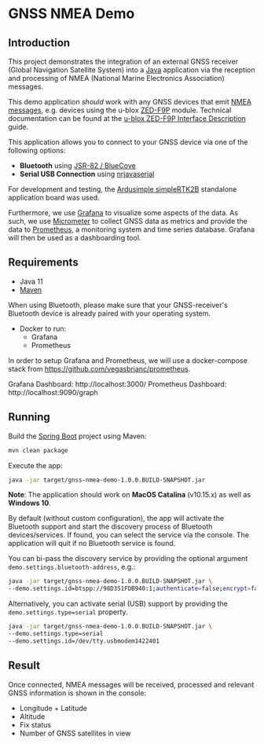 # GNSS NMEA Demo

## Introduction

This project demonstrates the integration of an external GNSS receiver (Global
Navigation Satellite System) into a [Java](https://en.wikipedia.org/wiki/Java_(programming_language)) application via the reception and processing
of NMEA (National Marine Electronics Association) messages.

This demo application *should* work with any GNSS devices that
emit [NMEA messages](https://gpsd.gitlab.io/gpsd/NMEA.html), e.g. devices using the u-blox [ZED-F9P](https://www.u-blox.com/en/product/zed-f9p-module) module. Technical documentation can be found at the [u-blox ZED-F9P Interface Description](https://www.u-blox.com/en/docs/UBX-18010854) guide.

This application allows you to connect to your GNSS device via one of the following options:

- **Bluetooth** using [JSR-82 / BlueCove](http://bluecove.org/)
- **Serial USB Connection** using [nrjavaserial](https://github.com/NeuronRobotics/nrjavaserial)

For development and testing, the [Ardusimple simpleRTK2B](https://www.ardusimple.com/simplertk2b/) standalone application board was used.

Furthermore, we use [Grafana](https://grafana.com/) to visualize some aspects of the data.
As such, we use [Micrometer](http://micrometer.io/) to collect GNSS data as metrics
and provide the data to [Prometheus](https://prometheus.io/), a monitoring system and time series database. Grafana will then be used as a dashboarding tool.

## Requirements

* Java 11
* [Maven](https://maven.apache.org/)

When using Bluetooth, please make sure that your GNSS-receiver's Bluetooth device is already paired with your operating system.

* Docker to run:
  - Grafana
  - Prometheus

In order to setup Grafana and Prometheus, we will use a docker-compose stack from https://github.com/vegasbrianc/prometheus.

Grafana Dashboard: http://localhost:3000/
Prometheus Dashboard: http://localhost:9090/graph

## Running

Build the [Spring Boot](https://spring.io/projects/spring-boot) project using Maven:

```bash
mvn clean package
```

Execute the app:

```bash
java -jar target/gnss-nmea-demo-1.0.0.BUILD-SNAPSHOT.jar
```

**Note**: The application should work on **MacOS Catalina** (v10.15.x) as well as
**Windows 10**.

By default (without custom configuration), the app will activate the Bluetooth support and start the discovery process of Bluetooth devices/services. If found, you can select the service via the console. The application will quit if no Bluetooth service is found.

You can bi-pass the discovery service by providing the optional argument `demo.settings.bluetooth-address`, e.g.:

```bash
java -jar target/gnss-nmea-demo-1.0.0.BUILD-SNAPSHOT.jar \
--demo.settings.id=btspp://98D351FDB940:1;authenticate=false;encrypt=false;master=false
```

Alternatively, you can activate serial (USB) support by providing the `demo.settings.type=serial` property.

```bash
java -jar target/gnss-nmea-demo-1.0.0.BUILD-SNAPSHOT.jar \
--demo.settings.type=serial
--demo.settings.id=/dev/tty.usbmodem1422401
```

## Result

Once connected, NMEA messages will be received, processed and relevant GNSS information
is shown in the console:

* Longitude + Latitude
* Altitude
* Fix status
* Number of GNSS satellites in view

